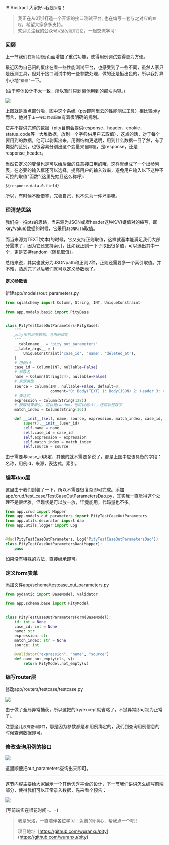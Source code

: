 !!! Abstract 大家好~我是`米洛`！<br/>
> 我正在从0到1打造一个开源的接口测试平台, 也在编写一套与之对应的`教程`，希望大家多多支持。<br/>
> 欢迎关注我的公众号`米洛的测开日记`，一起交流学习! 

### 回顾

  上一节我们在`测试报告`页面增加了重试功能，使得用例调试变得更为方便。
  
  最近因为自己闲的蛋疼在看一些性能测试平台，也感受到了一些不同，虽然人家只是压测工具，但对于接口测试中的一些参数处理，做的还是挺出色的，所以我打算小小地`"借鉴"`一下。

  (由于整体设计不太一致，所以暂时只剥离他用到的那块内容。)
  
![](https://files.mdnice.com/user/11504/5482bbe7-e882-4dac-b3e0-7dcb764c2b1d.png)

  上图就是重点部分啦，图中这个系统（pts即阿里云的性能测试工具）相比较pity而言，他对于`上一接口的返回值`有着很明确的规划。
  
  它并不提供完整的数据（pity目前会提供response，header，cookie，status_code等一大堆数据，放到一个字典供用户去取值），这点的话，对于每个要用到的数据，他可以剥离出来，用例结构更透明，用到什么数据一目了然，有了类型的区别，也很容易分别出这个变量来自`哪里`，是response，还是response_header。
  
  当然它定义的变量也是可以给后面的任意接口用的哦，这样就组成了一个出参列表，在必要的输入框还可以选择，提高用户的输入效率，避免用户输入以下这种不可控的取值"函数"(这里先姑且这么称呼):
  
  ```${response.data.0.field}```
  
  所以，有时候不断借鉴，完善自己，也不失为一件坏事嘛。
  
### 理清楚思路

  我们捋一捋pts的思路，当来源为JSON或者header这种K/V(键值对的缩写，即key/value)数据的时候，它采用`JSONPath`取值。
  
  而当来源为TEXT(文本)的时候，它又支持正则取值，这样就基本能满足我们大部分需求了，因为它还支持索引，比如我正则一下子取出很多值，可以选出其中一个，更是支持random（随机取值）。
  
  总结来说，其实也就分为JSONpath和正则2种，正则还需要多一个索引取值。并不难，熟悉完了以后我们就可以定义参数表了。
  
#### 定义参数表

  新建app/models/out_parameters.py

```python
from sqlalchemy import Column, String, INT, UniqueConstraint

from app.models.basic import PityBase


class PityTestCaseOutParameters(PityBase):
    """
    pity用例出参数据，与用例绑定
    """
    __tablename__ = 'pity_out_parameters'
    __table_args__ = (
        UniqueConstraint('case_id', 'name', 'deleted_at'),
    )
    # 用例id
    case_id = Column(INT, nullable=False)
    # 参数名
    name = Column(String(24), nullable=False)
    # 来源类型
    source = Column(INT, nullable=False, default=0,
                    comment="0: Body(TEXT) 1: Body(JSON) 2: Header 3: Cookie 4: HTTP状态码")
    # 表达式
    expression = Column(String(128))
    # 获取结果索引, 可以是random，也可以是all，还可以是数字
    match_index = Column(String(16))

    def __init__(self, name, source, expression, match_index, case_id, user_id):
        super().__init__(user_id)
        self.name = name
        self.case_id = case_id
        self.expression = expression
        self.match_index = match_index
        self.source = source


```
  
  由于需要与case_id绑定，其他的就不需要多说了，都是上图中应该具备的字段：名称，用例id，来源，表达式，索引。

### 编写dao层

  这里由于我们封装了一下，所以不需要很复杂即可完成。添加app/crud/test_case/TestCaseOutParametersDao.py，其实我一直觉得这个处理不是很优雅，但现状是可以放一放，毕竟能用，代码量也不多。
  
```python
from app.crud import Mapper
from app.models.out_parameters import PityTestCaseOutParameters
from app.utils.decorator import dao
from app.utils.logger import Log


@dao(PityTestCaseOutParameters, Log("PityTestCaseOutParametersDao"))
class PityTestCaseOutParametersDao(Mapper):
    pass

```

  如果没有特殊的方法，直接继承即可。
  
### 定义form表单

  添加文件app/schema/testcase_out_parameters.py

```python
from pydantic import BaseModel, validator

from app.schema.base import PityModel


class PityTestCaseOutParametersForm(BaseModel):
    id: int = None
    case_id: int = None
    name: str
    expression: str
    match_index: str = None
    source: int

    @validator("expression", "name", "source")
    def name_not_empty(cls, v):
        return PityModel.not_empty(v)

```

  

### 编写router层

  修改app/routers/testcase/testcase.py

![](https://files.mdnice.com/user/11504/f58a4d0f-4399-4c69-9927-0ce1d5e350a9.png)

  由于做了全局异常捕获，所以这把的try/except就省略了，不抛异常即可视为正常了。
  
  注意这儿`没有查询接口`，那是因为参数都是和用例绑定的，我们到查询用例信息的时候查询数据即可。
  
### 修改查询用例的接口

![](https://files.mdnice.com/user/11504/6b9a3452-749c-4424-8a99-b30210f75b3f.png)

  这里顺便把out_parameters查询出来即可。

---

  这节内容主要给大家展示一个其他优秀平台的设计，下一节我们讲讲怎么编写前端部分，使得我们可以正常录入数据，先来看个预告：
  
![](https://files.mdnice.com/user/11504/f72bba4e-5007-42be-90f8-4c382bacf551.png)

  (写前端实在很花时间=。=)


> 我是米洛，一直陪伴各位学习！免费的`小黄心`，帮我点一个吧！
>
> 项目地址: [https://github.com/wuranxu/pity](https://github.com/wuranxu/pity)
